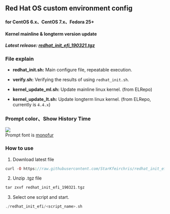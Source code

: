 Red Hat OS custom environment config
--------------------------------------------------------

#### for CentOS 6.x、CentOS 7.x、Fedora 25+

#### Kernel mainline & longterm version update

##### Latest release: [redhat_init_efi_190321.tgz](https://github.com/StarKfeirchris/redhat_init_efi/raw/master/release/redhat_init_efi_190321.tgz)

### File explain
 * **redhat_init.sh:** Main configure file, repeatable execution.
 
 * **verify.sh:** Verifying the results of using `redhat_init.sh`.
 
 * **kernel_update_ml.sh:** Update mainline linux kernel. (from ELRepo)
 
 * **kernel_update_lt.sh:** Update longterm linux kernel. (from ELRepo, currently is `4.4.x`)

### Prompt color、Show History Time
![](https://i.imgur.com/AUv9WH6.png)  
Prompt font is [monofur](https://github.com/powerline/fonts/tree/master/Monofur)

### How to use

1. Download latest file
```php
curl -O https://raw.githubusercontent.com/StarKfeirchris/redhat_init_efi/master/release/redhat_init_efi_190321.tgz
```

2. Unzip .tgz file
```php
tar zxvf redhat_init_efi_190321.tgz
```

3. Select one script and start.
```php
./redhat_init_efi/<script_name>.sh
```
